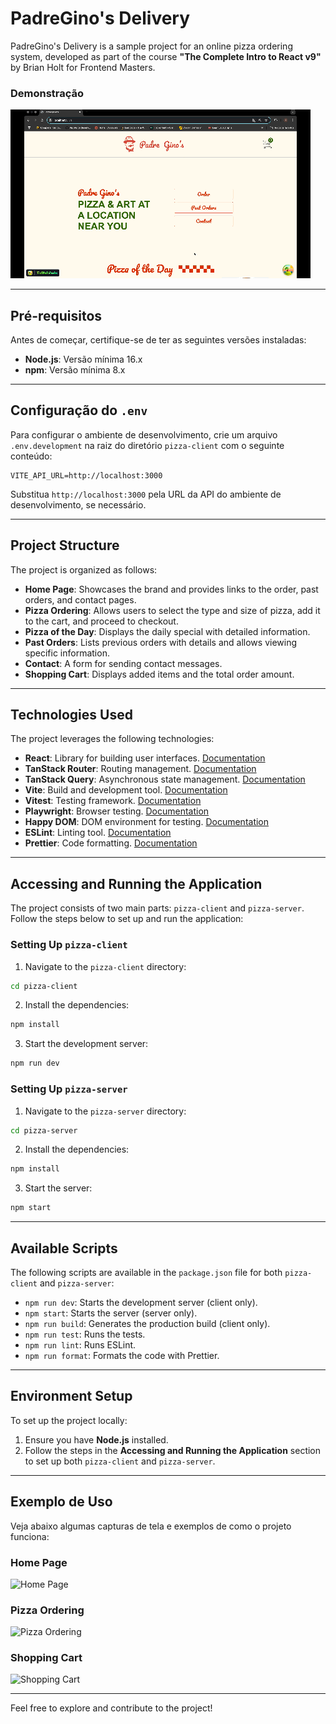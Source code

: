 # PadreGino's Delivery

PadreGino's Delivery is a sample project for an online pizza ordering system, developed as part of the course **"The Complete Intro to React v9"** by Brian Holt for Frontend Masters.

### Demonstração

![Demonstração do Projeto](/screenshots/Padre%20GIno's.gif)

---

## Pré-requisitos

Antes de começar, certifique-se de ter as seguintes versões instaladas:

- **Node.js**: Versão mínima 16.x
- **npm**: Versão mínima 8.x

---

## Configuração do `.env`

Para configurar o ambiente de desenvolvimento, crie um arquivo `.env.development` na raiz do diretório `pizza-client` com o seguinte conteúdo:

```env
VITE_API_URL=http://localhost:3000
```

Substitua `http://localhost:3000` pela URL da API do ambiente de desenvolvimento, se necessário.

---

## Project Structure

The project is organized as follows:

- **Home Page**: Showcases the brand and provides links to the order, past orders, and contact pages.
- **Pizza Ordering**: Allows users to select the type and size of pizza, add it to the cart, and proceed to checkout.
- **Pizza of the Day**: Displays the daily special with detailed information.
- **Past Orders**: Lists previous orders with details and allows viewing specific information.
- **Contact**: A form for sending contact messages.
- **Shopping Cart**: Displays added items and the total order amount.

---

## Technologies Used

The project leverages the following technologies:

- **React**: Library for building user interfaces. [Documentation](https://react.dev/)
- **TanStack Router**: Routing management. [Documentation](https://tanstack.com/router)
- **TanStack Query**: Asynchronous state management. [Documentation](https://tanstack.com/query)
- **Vite**: Build and development tool. [Documentation](https://vitejs.dev/)
- **Vitest**: Testing framework. [Documentation](https://vitest.dev/)
- **Playwright**: Browser testing. [Documentation](https://playwright.dev/)
- **Happy DOM**: DOM environment for testing. [Documentation](https://github.com/capricorn86/happy-dom)
- **ESLint**: Linting tool. [Documentation](https://eslint.org/)
- **Prettier**: Code formatting. [Documentation](https://prettier.io/)

---

## Accessing and Running the Application

The project consists of two main parts: `pizza-client` and `pizza-server`. Follow the steps below to set up and run the application:

### Setting Up `pizza-client`

1. Navigate to the `pizza-client` directory:

```bash
cd pizza-client
```

2. Install the dependencies:

```bash
npm install
```

3. Start the development server:

```bash
npm run dev
```

### Setting Up `pizza-server`

1. Navigate to the `pizza-server` directory:

```bash
cd pizza-server
```

2. Install the dependencies:

```bash
npm install
```

3. Start the server:

```bash
npm start
```

---

## Available Scripts

The following scripts are available in the `package.json` file for both `pizza-client` and `pizza-server`:

- `npm run dev`: Starts the development server (client only).
- `npm start`: Starts the server (server only).
- `npm run build`: Generates the production build (client only).
- `npm run test`: Runs the tests.
- `npm run lint`: Runs ESLint.
- `npm run format`: Formats the code with Prettier.

---

## Environment Setup

To set up the project locally:

1. Ensure you have **Node.js** installed.
2. Follow the steps in the **Accessing and Running the Application** section to set up both `pizza-client` and `pizza-server`.

---

## Exemplo de Uso

Veja abaixo algumas capturas de tela e exemplos de como o projeto funciona:

### Home Page

![Home Page](./screenshots/home-page.png)

### Pizza Ordering

![Pizza Ordering](./screenshots/pizza-ordering.png)

### Shopping Cart

![Shopping Cart](./screenshots/shopping-cart.png)

---

Feel free to explore and contribute to the project!

